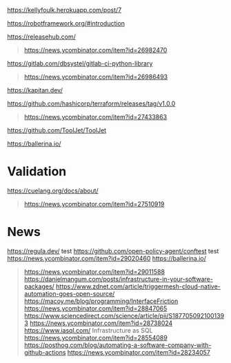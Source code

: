https://kellyfoulk.herokuapp.com/post/7

https://robotframework.org/#introduction

https://releasehub.com/
> https://news.ycombinator.com/item?id=26982470

https://gitlab.com/dbsystel/gitlab-ci-python-library
> https://news.ycombinator.com/item?id=26986493

https://kapitan.dev/

https://github.com/hashicorp/terraform/releases/tag/v1.0.0
> https://news.ycombinator.com/item?id=27433863

https://github.com/ToolJet/ToolJet

https://ballerina.io/

# Validation
https://cuelang.org/docs/about/
> https://news.ycombinator.com/item?id=27510919

# News
https://regula.dev/ test
https://github.com/open-policy-agent/conftest test
https://news.ycombinator.com/item?id=29020460
https://ballerina.io/
> https://news.ycombinator.com/item?id=29011588
https://danielmangum.com/posts/infrastructure-in-your-software-packages/
https://www.zdnet.com/article/triggermesh-cloud-native-automation-goes-open-source/
https://macoy.me/blog/programming/InterfaceFriction
> https://news.ycombinator.com/item?id=28847065
https://www.sciencedirect.com/science/article/pii/S1877050921001393
> https://news.ycombinator.com/item?id=28738024
https://www.iasql.com/ Infrastructure as SQL
> https://news.ycombinator.com/item?id=28554089
https://posthog.com/blog/automating-a-software-company-with-github-actions
> https://news.ycombinator.com/item?id=28234057